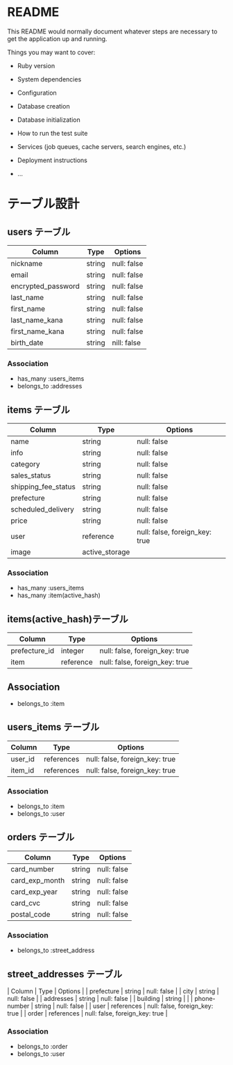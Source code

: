 # README

This README would normally document whatever steps are necessary to get the
application up and running.

Things you may want to cover:

* Ruby version

* System dependencies

* Configuration

* Database creation

* Database initialization

* How to run the test suite

* Services (job queues, cache servers, search engines, etc.)

* Deployment instructions

* ...
# テーブル設計

## users テーブル

| Column                     | Type   | Options     |
| -------------------------- | ------ | ----------- |
| nickname                   | string | null: false |
| email                      | string | null: false |
| encrypted_password         | string | null: false |
| last_name                  | string | null: false |
| first_name                 | string | null: false |
| last_name_kana             | string | null: false |
| first_name_kana            | string | null: false |
| birth_date                 | string | nill: false |

### Association

- has_many :users_items
- belongs_to :addresses

## items テーブル

| Column              | Type      | Options                        |
| ------------------- | --------- | ------------------------------ |
| name                | string    | null: false                    |
| info                | string    | null: false                    |
| category            | string    | null: false                    |
| sales_status        | string    | null: false                    |
| shipping_fee_status | string    | null: false                    |
| prefecture          | string    | null: false                    |
| scheduled_delivery  | string    | null: false                    |
| price               | string    | null: false                    |
| user                | reference | null: false, foreign_key: true |
| image               | active_storage                             |

### Association

- has_many :users_items
- has_many :item(active_hash)

## items(active_hash)テーブル

| Column                 | Type      | Options                        |
| ---------------------- | --------- | ------------------------------ |
| prefecture_id          | integer   | null: false, foreign_key: true |
| item                   | reference | null: false, foreign_key: true |

## Association
- belongs_to :item

## users_items テーブル

| Column    | Type       | Options                        |
| --------- | ---------- | ------------------------------ |
| user_id   | references | null: false, foreign_key: true |
| item_id   | references | null: false, foreign_key: true |

### Association

- belongs_to :item
- belongs_to :user

## orders テーブル

| Column              | Type      | Options                        |
| ------------------- | --------- | ------------------------------ |
| card_number         | string    | null: false                    |
| card_exp_month      | string    | null: false                    |
| card_exp_year       | string    | null: false                    |
| card_cvc            | string    | null: false                    |
| postal_code         | string    | null: false                    |

### Association

- belongs_to :street_address

## street_addresses テーブル

| Column              | Type       | Options                         |
| prefecture          | string     | null: false                     |
| city                | string     | null: false                     |
| addresses           | string     | null: false                     |
| building            | string     |                                 |
| phone-number        | string     | null: false                     |
| user                | references | null: false, foreign_key: true  |
| order                | references | null: false, foreign_key: true  |

### Association

- belongs_to :order
- belongs_to :user